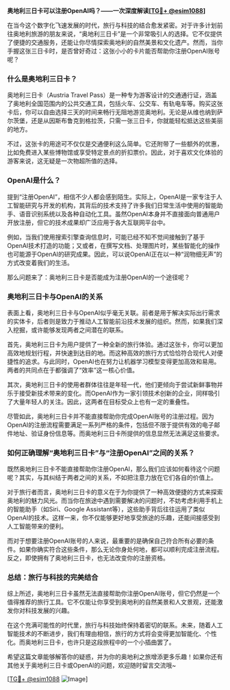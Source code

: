 **奥地利三日卡可以注册OpenAI吗？——一次深度解读[[TG💪+ @esim1088](https://t.me/s/esim1088)]**

在当今这个数字化飞速发展的时代，旅行与科技的结合愈发紧密。对于许多计划前往奥地利旅游的朋友来说，“奥地利三日卡”是一个非常吸引人的选择。它不仅提供了便捷的交通服务，还能让你尽情探索奥地利的自然美景和文化遗产。然而，当你手握这张三日卡时，是否曾好奇过：这张小小的卡片能否帮助你注册OpenAI账号呢？

### **什么是奥地利三日卡？**

奥地利三日卡（Austria Travel Pass）是一种专为游客设计的交通通行证，涵盖了奥地利全国范围内的公共交通工具，包括火车、公交车、有轨电车等。购买这张卡后，你可以自由选择三天的时间来畅行无阻地游览奥地利。无论是从维也纳到萨尔茨堡，还是从因斯布鲁克到格拉茨，只需一张三日卡，你就能轻松抵达这些美丽的地方。

不过，这张卡的用途可不仅仅是交通便利这么简单。它还附带了一些额外的优惠，比如免费进入某些博物馆或享受特定景点的折扣票价。因此，对于喜欢文化体验的游客来说，这无疑是一次物超所值的选择。

### **OpenAI是什么？**

提到“注册OpenAI”，相信不少人都会感到陌生。实际上，OpenAI是一家专注于人工智能研究与开发的机构，其背后的技术支持了许多我们日常生活中使用的智能助手、语音识别系统以及各种自动化工具。虽然OpenAI本身并不直接面向普通用户开放注册，但它的技术成果却广泛应用于各大互联网平台中。

例如，当我们使用搜索引擎查询信息时，可能已经不知不觉间接触到了基于OpenAI技术打造的功能；又或者，在撰写文档、处理图片时，某些智能化的操作也可能源于OpenAI的研究成果。因此，可以说OpenAI正在以一种“润物细无声”的方式改变着我们的生活。

那么问题来了：奥地利三日卡是否能成为注册OpenAI的一个途径呢？

### **奥地利三日卡与OpenAI的关系**

表面上看，奥地利三日卡与OpenAI似乎毫无关联。前者是用于解决实际出行需求的实体卡，后者则是致力于推动人工智能前沿技术发展的组织。然而，如果我们深入挖掘，或许能够发现两者之间潜在的联系。

首先，奥地利三日卡为用户提供了一种全新的旅行体验。通过这张卡，你可以更加高效地规划行程，并快速到达目的地。而这种高效的旅行方式恰恰符合现代人对便捷性的追求。与此同时，OpenAI也在努力让机器学习模型变得更加高效和易用。两者的共同点在于都强调了“效率”这一核心价值。

其次，奥地利三日卡的使用者群体往往是年轻一代，他们更倾向于尝试新鲜事物并乐于接受新技术带来的变化。而OpenAI作为一家引领技术创新的企业，同样吸引了大量年轻人的关注。因此，这两者在目标受众上也有一定的重叠性。

尽管如此，奥地利三日卡并不能直接帮助你完成OpenAI账号的注册过程。因为OpenAI的注册流程需要满足一系列严格的条件，包括但不限于提供有效的电子邮件地址、验证身份信息等。而奥地利三日卡所提供的信息显然无法满足这些要求。

### **如何正确理解“奥地利三日卡”与“注册OpenAI”之间的关系？**

既然奥地利三日卡不能直接帮助你注册OpenAI，那么我们应该如何看待这个问题呢？其实，与其纠结于两者之间的关系，不如把注意力放在它们各自的价值上。

对于旅行者而言，奥地利三日卡的意义在于为你提供了一种高效便捷的方式来探索奥地利的魅力风光。而当你在旅途中遇到需要解决的问题时，不妨考虑利用手机上的智能助手（如Siri、Google Assistant等），这些助手背后往往运用了类似OpenAI的技术。这样一来，你不仅能够更好地享受旅途的乐趣，还能间接感受到人工智能带来的便利。

而对于想要注册OpenAI账号的人来说，最重要的是确保自己符合所有必要的条件。如果你确实符合这些条件，那么无论你身处何地，都可以顺利完成注册流程。反之，即使拥有了奥地利三日卡，也无法改变你的注册资格。

### **总结：旅行与科技的完美结合**

综上所述，奥地利三日卡虽然无法直接帮助你注册OpenAI账号，但它仍然是一个值得推荐的旅行工具。它不仅能让你享受到奥地利的自然美景和人文景观，还能激发你对科技发展的兴趣。

在这个充满可能性的时代里，旅行与科技始终保持着密切的联系。未来，随着人工智能技术的不断进步，我们有理由相信，旅行的方式将会变得更加智能化、个性化。而奥地利三日卡，也许只是这段旅程中的一个小插曲罢了。

希望这篇文章能够解答你的疑惑，并为你的奥地利之旅增添更多乐趣！如果你还有其他关于奥地利三日卡或OpenAI的问题，欢迎随时留言交流哦~

[[TG💪+ @esim1088](https://t.me/s/esim1088) ![Image](https://i.postimg.cc/4NQfJmqS/Snipaste-2025-05-13-00-14-12.png)]